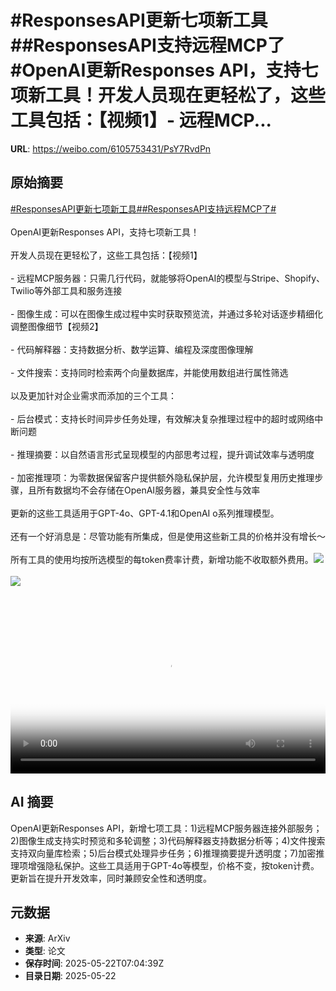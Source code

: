 # #ResponsesAPI更新七项新工具##ResponsesAPI支持远程MCP了#OpenAI更新Responses API，支持七项新工具！开发人员现在更轻松了，这些工具包括：【视频1】- 远程MCP...

**URL**: https://weibo.com/6105753431/PsY7RvdPn

## 原始摘要

<a href="https://m.weibo.cn/search?containerid=231522type%3D1%26t%3D10%26q%3D%23ResponsesAPI%E6%9B%B4%E6%96%B0%E4%B8%83%E9%A1%B9%E6%96%B0%E5%B7%A5%E5%85%B7%23&amp;extparam=%23ResponsesAPI%E6%9B%B4%E6%96%B0%E4%B8%83%E9%A1%B9%E6%96%B0%E5%B7%A5%E5%85%B7%23" data-hide=""><span class="surl-text">#ResponsesAPI更新七项新工具#</span></a><a href="https://m.weibo.cn/search?containerid=231522type%3D1%26t%3D10%26q%3D%23ResponsesAPI%E6%94%AF%E6%8C%81%E8%BF%9C%E7%A8%8BMCP%E4%BA%86%23&amp;extparam=%23ResponsesAPI%E6%94%AF%E6%8C%81%E8%BF%9C%E7%A8%8BMCP%E4%BA%86%23" data-hide=""><span class="surl-text">#ResponsesAPI支持远程MCP了#</span></a><br><br>OpenAI更新Responses API，支持七项新工具！<br><br>开发人员现在更轻松了，这些工具包括：【视频1】<br><br>- 远程MCP服务器：只需几行代码，就能够将OpenAI的模型与Stripe、Shopify、Twilio等外部工具和服务连接<br><br>- 图像生成：可以在图像生成过程中实时获取预览流，并通过多轮对话逐步精细化调整图像细节【视频2】<br><br>- 代码解释器：支持数据分析、数学运算、编程及深度图像理解<br><br>- 文件搜索：支持同时检索两个向量数据库，并能使用数组进行属性筛选<br><br>以及更加针对企业需求而添加的三个工具：<br><br>- 后台模式：支持长时间异步任务处理，有效解决复杂推理过程中的超时或网络中断问题<br><br>- 推理摘要：以自然语言形式呈现模型的内部思考过程，提升调试效率与透明度<br><br>- 加密推理项：为零数据保留客户提供额外隐私保护层，允许模型复用历史推理步骤，且所有数据均不会存储在OpenAI服务器，兼具安全性与效率<br><br>更新的这些工具适用于GPT-4o、GPT-4.1和OpenAI o系列推理模型。<br><br>还有一个好消息是：尽管功能有所集成，但是使用这些新工具的价格并没有增长～<br><br>所有工具的使用均按所选模型的每token费率计费，新增功能不收取额外费用。<img style="" src="https://tvax1.sinaimg.cn/large/006Fd7o3ly1i1o1iaut5yj30k00k0mx4.jpg" referrerpolicy="no-referrer"><br><br><img style="" src="https://tvax2.sinaimg.cn/large/006Fd7o3ly1i1o1idzrgvj31hc0u0jtx.jpg" referrerpolicy="no-referrer"><br><br><br clear="both"><div style="clear: both"></div><video controls="controls" poster="https://tvax4.sinaimg.cn/orj480/006Fd7o3ly1i1o1iabl0mj30k00k0mx4.jpg" style="width: 100%"><source src="https://f.video.weibocdn.com/o0/l7nqcYHUlx08orcbdguA010412004nnu0E010.mp4?label=mp4_720p&amp;template=720x720.24.0&amp;ori=0&amp;ps=1CwnkDw1GXwCQx&amp;Expires=1747900885&amp;ssig=Cwa6XQJmBu&amp;KID=unistore,video"><source src="https://f.video.weibocdn.com/o0/kZMm6Hcblx08orcb4eSA010412002gHv0E010.mp4?label=mp4_hd&amp;template=540x540.24.0&amp;ori=0&amp;ps=1CwnkDw1GXwCQx&amp;Expires=1747900885&amp;ssig=L517qoimpY&amp;KID=unistore,video"><source src="https://f.video.weibocdn.com/o0/f3IkBXa7lx08orcb1luo010412001jAq0E010.mp4?label=mp4_ld&amp;template=360x360.24.0&amp;ori=0&amp;ps=1CwnkDw1GXwCQx&amp;Expires=1747900885&amp;ssig=f7DAJNZ3nz&amp;KID=unistore,video"><p>视频无法显示，请前往<a href="https://video.weibo.com/show?fid=1034%3A5169042781306949" target="_blank" rel="noopener noreferrer">微博视频</a>观看。</p></video>

## AI 摘要

OpenAI更新Responses API，新增七项工具：1)远程MCP服务器连接外部服务；2)图像生成支持实时预览和多轮调整；3)代码解释器支持数据分析等；4)文件搜索支持双向量库检索；5)后台模式处理异步任务；6)推理摘要提升透明度；7)加密推理项增强隐私保护。这些工具适用于GPT-4o等模型，价格不变，按token计费。更新旨在提升开发效率，同时兼顾安全性和透明度。

## 元数据

- **来源**: ArXiv
- **类型**: 论文
- **保存时间**: 2025-05-22T07:04:39Z
- **目录日期**: 2025-05-22
